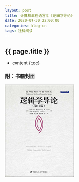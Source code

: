 ```yaml
---
layout: post
title: 计算机编程语言与《逻辑学导论》
date: 2020-09-30 22:00:00
categories: blog-cn
tags: 社科阅读
--- 
```


<h2>{{ page.title }}</h2>

* content
{:toc}


<h3>附：书籍封面</h3>

<img src="/images/introduction_to_logic.jpeg" width="45%">
